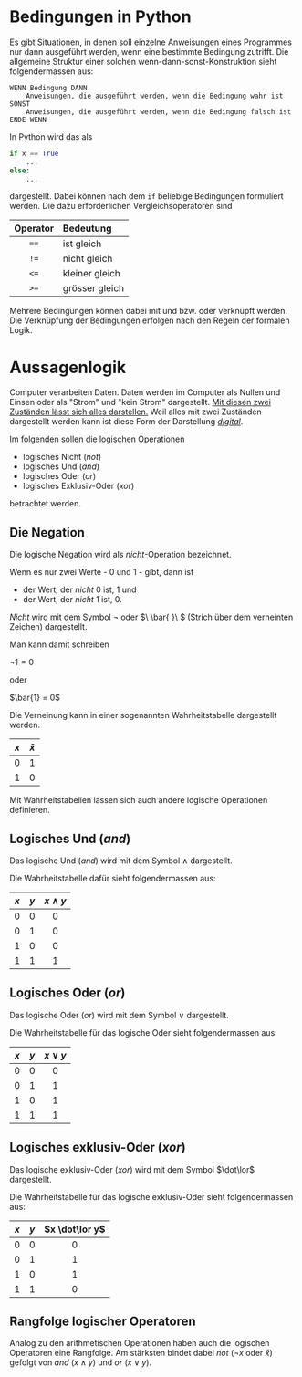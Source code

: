 # Bedingungen in Python

Es gibt Situationen, in denen soll einzelne Anweisungen eines Programmes
nur dann ausgeführt werden, wenn eine bestimmte Bedingung zutrifft. Die
allgemeine Struktur einer solchen wenn-dann-sonst-Konstruktion sieht
folgendermassen aus:

```
WENN Bedingung DANN
    Anweisungen, die ausgeführt werden, wenn die Bedingung wahr ist
SONST
    Anweisungen, die ausgeführt werden, wenn die Bedingung falsch ist
ENDE WENN
```

In Python wird das als

```python
if x == True
    ...
else:
    ...
```

dargestellt. Dabei können nach dem `if` beliebige Bedingungen formuliert
werden. Die dazu erforderlichen Vergleichsoperatoren sind

| Operator | Bedeutung |
| :------: | :-------- |
| `==` | ist gleich |
| `!=` | nicht gleich |
| `<=` | kleiner gleich |
| `>=` | grösser gleich |

Mehrere Bedingungen können dabei mit und bzw. oder verknüpft werden. Die
Verknüpfung der Bedingungen erfolgen nach den Regeln der formalen Logik.

# Aussagenlogik

Computer verarbeiten Daten. Daten werden im Computer als Nullen und
Einsen oder als "Strom" und "kein Strom" dargestellt.
[Mit diesen zwei Zuständen lässt sich alles darstellen.](ascii.md)
Weil alles mit zwei Zuständen
dargestellt werden kann ist diese Form der Darstellung
[*digital*](https://www.wissen.de/wortherkunft/digital).

Im folgenden sollen die logischen Operationen

- logisches Nicht (*not*)
- logisches Und (*and*)
- logisches Oder (*or*)
- logisches Exklusiv-Oder (*xor*)

betrachtet werden.

## Die Negation

Die logische Negation wird als *nicht*-Operation bezeichnet.

Wenn es nur zwei Werte - 0 und 1 - gibt, dann ist

- der Wert, der *nicht* 0 ist, 1 und
- der Wert, der *nicht* 1 ist, 0.

*Nicht* wird mit dem Symbol &not; oder $\ \bar{ }\ $ (Strich über dem
verneinten Zeichen) dargestellt.

Man kann damit schreiben

$\lnot 1 = 0$

oder

$\bar{1} = 0$

Die Verneinung kann in einer sogenannten Wahrheitstabelle dargestellt
werden.

| $x$ | $\bar{x}$ |
| :---: | :---: |
| 0 | 1 |
| 1 | 0 |

Mit Wahrheitstabellen lassen sich auch andere logische Operationen
definieren.

## Logisches Und (*and*)

Das logische Und (*and*) wird mit dem Symbol $\land$ dargestellt.

Die Wahrheitstabelle dafür sieht folgendermassen aus:

| $x$ | $y$ | $x \land y$ |
| :---: | :---: | :---: |
| 0 | 0 | 0 |
| 0 | 1 | 0 |
| 1 | 0 | 0 |
| 1 | 1 | 1 | 

## Logisches Oder (*or*)

Das logische Oder (*or*) wird mit dem Symbol $\lor$ dargestellt.

Die Wahrheitstabelle für das logische Oder sieht folgendermassen aus:

| $x$ | $y$ | $x \lor y$ |
| :---: | :---: | :---: |
| 0 | 0 | 0 |
| 0 | 1 | 1 |
| 1 | 0 | 1 |
| 1 | 1 | 1 | 

## Logisches exklusiv-Oder (*xor*)

Das logische exklusiv-Oder (*xor*) wird mit dem Symbol $\dot\lor$
dargestellt.

Die Wahrheitstabelle für das logische exklusiv-Oder sieht
folgendermassen aus:

| $x$ | $y$ | $x \dot\lor y$ |
| :---: | :---: | :---: |
| 0 | 0 | 0 |
| 0 | 1 | 1 |
| 1 | 0 | 1 |
| 1 | 1 | 0 | 

## Rangfolge logischer Operatoren

Analog zu den arithmetischen Operationen haben auch die logischen
Operatoren eine Rangfolge. Am stärksten bindet dabei *not* ($\lnot x$ oder
$\bar{x}$) gefolgt von *and* ($x \land y$) und *or* ($x \lor y$).